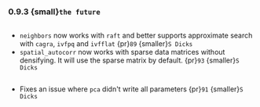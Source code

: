 ### 0.9.3 {small}`the future`

```{rubric} Features
```

* `neighbors` now works with `raft` and better supports approximate search with `cagra`, `ivfpq` and `ivfflat` {pr}`89` {smaller}`S Dicks`
* `spatial_autocorr` now works with sparse data matrices without densifying. It will use the sparse matrix by default. {pr}`93` {smaller}`S Dicks`

```{rubric} Bug fixes
```

* Fixes an issue where `pca` didn't write all parameters {pr}`91` {smaller}`S Dicks`
